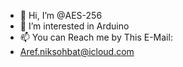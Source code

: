 - 👋 Hi, I’m @AES-256
- 👀 I’m interested in Arduino 
- 📫 You can Reach me by This E-Mail:
-   Aref.niksohbat@icloud.com

<!---
AES-256/AES-256 is a ✨ special ✨ repository because its `README.md` (this file) appears on your GitHub profile.
You can click the Preview link to take a look at your changes.
--->

